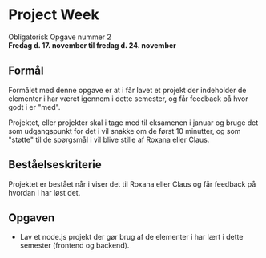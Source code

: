 # Project Week
Obligatorisk Opgave nummer 2    
**Fredag d. 17. november til fredag d. 24. november**

## Formål
Formålet med denne opgave er at i får lavet et projekt der indeholder de elementer i har været igennem i dette semester, og får feedback på hvor godt i er "med". 

Projektet, eller projekter skal i tage med til eksamenen i januar og bruge det som udgangspunkt for det i vil snakke om de først 10 minutter, og som "støtte" til de spørgsmål i vil blive stille af Roxana eller Claus.

## Beståelseskriterie
Projektet er bestået når i viser det til Roxana eller Claus og får feedback på hvordan i har løst det.

## Opgaven
* Lav et node.js projekt der gør brug af de elementer i har lært i dette semester (frontend og backend).

